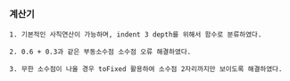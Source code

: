 ### 계산기

    1. 기본적인 사칙연산이 가능하며, indent 3 depth를 위해서 함수로 분류하였다.
    
    2. 0.6 + 0.3과 같은 부동소수점 소수점 오류 해결하였다.
    
    3. 무한 소수점이 나올 경우 toFixed 활용하여 소수점 2자리까지만 보이도록 해결하였다.
